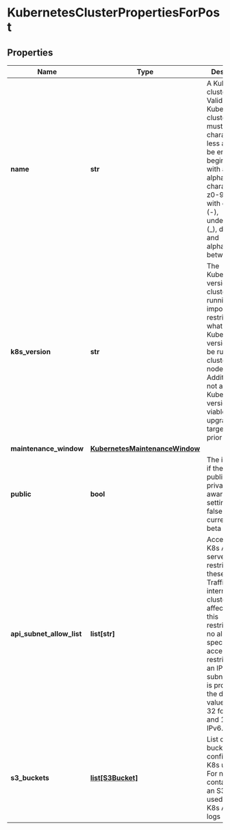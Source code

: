 # KubernetesClusterPropertiesForPost

## Properties
| Name | Type | Description | Notes |
| ------------ | ------------- | ------------- | ------------- |
| **name** | **str** | A Kubernetes cluster name. Valid Kubernetes cluster name must be 63 characters or less and must be empty or begin and end with an alphanumeric character ([a-z0-9A-Z]) with dashes (-), underscores (_), dots (.), and alphanumerics between. |  |
| **k8s_version** | **str** | The Kubernetes version the cluster is running. This imposes restrictions on what Kubernetes versions can be run in a cluster&#39;s nodepools. Additionally, not all Kubernetes versions are viable upgrade targets for all prior versions. | [optional]  |
| **maintenance_window** | [**KubernetesMaintenanceWindow**](KubernetesMaintenanceWindow.md) |  | [optional]  |
| **public** | **bool** | The indicator if the cluster is public or private. Be aware that setting it to false is currently in beta phase. | [optional] [default to True] |
| **api_subnet_allow_list** | **list[str]** | Access to the K8s API server is restricted to these CIDRs. Traffic, internal to the cluster, is not affected by this restriction. If no allowlist is specified, access is not restricted. If an IP without subnet mask is provided, the default value is used: 32 for IPv4 and 128 for IPv6. | [optional]  |
| **s3_buckets** | [**list[S3Bucket]**](S3Bucket.md) | List of S3 bucket configured for K8s usage. For now it contains only an S3 bucket used to store K8s API audit logs | [optional]  |


